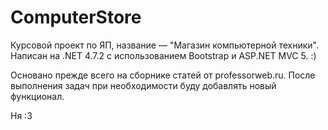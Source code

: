 # ComputerStore
Курсовой проект по ЯП, название — "Магазин компьютерной техники". Написан на .NET 4.7.2 с использованием Bootstrap и ASP.NET MVC 5. :)

Основано прежде всего на сборнике статей от professorweb.ru. После выполнения задач при необходимости буду добавлять новый функционал.

Ня :3
